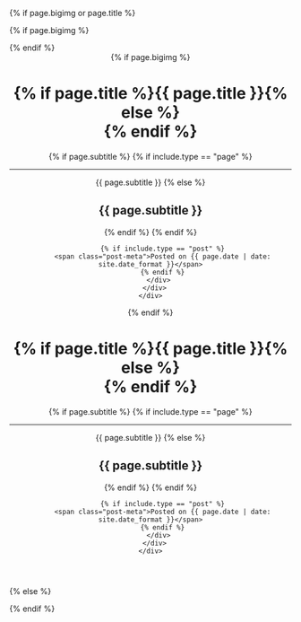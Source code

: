 <!-- TODO this file has become a mess, refactor it -->
<!-- prettier-ignore -->
{% if page.bigimg or page.title %}

{% if page.bigimg %}

  <div id="header-big-imgs" data-num-img={% if page.bigimg.first %}{{ page.bigimg.size }}{% else %}1{% endif %}
    {% for bigimg in page.bigimg %}
	  {% assign imgnum = forloop.index %}
	  {% for imginfo in bigimg %}
	    {% if imginfo[0] %}
		  data-img-src-{{ imgnum }}="{{ imginfo[0] | relative_url }}"
		  data-img-desc-{{ imgnum }}="{{ imginfo[1] }}"
		{% else %}
		  data-img-src-{{ imgnum }}="{{ imginfo | relative_url }}"
		{% endif %}
	  {% endfor %}
    {% endfor %}
  ></div>
{% endif %}

<header class="header-section {% if page.bigimg %}has-img{% endif %}">
{% if page.bigimg %}
<div class="big-img intro-header">
  <div class="container">
    <div class="row">
      <div class="col-lg-8 col-lg-offset-2 col-md-10 col-md-offset-1">
        <div class="{{ include.type }}-heading">
          <h1>{% if page.title %}{{ page.title }}{% else %}<br/>{% endif %}</h1>
		  {% if page.subtitle %}
		    {% if include.type == "page" %}
            <hr class="small">
            <span class="{{ include.type }}-subheading">{{ page.subtitle }}</span>
			{% else %}
			<h2 class="{{ include.type }}-subheading">{{ page.subtitle }}</h2>
			{% endif %}
		  {% endif %}

    	  {% if include.type == "post" %}
    	  <span class="post-meta">Posted on {{ page.date | date: site.date_format }}</span>
    	  {% endif %}
        </div>
      </div>
    </div>

  </div>
  <span class='img-desc'></span>
</div>
{% endif %}
<div class="intro-header no-img">
  <div class="container">
    <div class="row">
      <div class="col-lg-8 col-lg-offset-2 col-md-10 col-md-offset-1">
        <div class="{{ include.type }}-heading">
          <h1>{% if page.title %}{{ page.title }}{% else %}<br/>{% endif %}</h1>
		  {% if page.subtitle %}
		    {% if include.type == "page" %}
            <hr class="small">
            <span class="{{ include.type }}-subheading">{{ page.subtitle }}</span>
			{% else %}
			<h2 class="{{ include.type }}-subheading">{{ page.subtitle }}</h2>
			{% endif %}
		  {% endif %}

    	  {% if include.type == "post" %}
    	  <span class="post-meta">Posted on {{ page.date | date: site.date_format }}</span>
    	  {% endif %}
        </div>
      </div>
    </div>

  </div>
</div>
</header>

{% else %}

<div class="intro-header"></div>
{% endif %}
